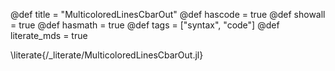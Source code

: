 @def title = "MulticoloredLinesCbarOut"
@def hascode = true
@def showall = true
@def hasmath = true
@def tags = ["syntax", "code"]
@def literate_mds = true

\literate{/_literate/MulticoloredLinesCbarOut.jl}
